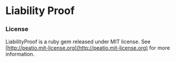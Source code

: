 Liability Proof
===============

### License ###

LiabilityProof is a ruby gem released under MIT license. See [http://peatio.mit-license.org](http://peatio.mit-license.org) for more information.

